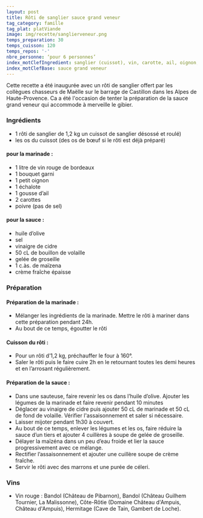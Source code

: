 ```yaml
---
layout: post
title: Rôti de sanglier sauce grand veneur
tag_category: famille
tag_plat: platViande
image: img/recette/sanglierveneur.png
temps_preparation: 30
temps_cuisson: 120
temps_repos: '-'
nbre_personne: ‘pour 6 personnes’
index_motClefIngredient: sanglier (cuissot), vin, carotte, ail, oignon, sauce grand veneur
index_motClefBase: sauce grand veneur
---
```

Cette recette a été inaugurée avec un rôti de sanglier offert par les collègues chasseurs de Maëlle sur le barrage de Castillon dans les Alpes de Haute-Provence. Ca a été l'occasion de tenter la préparation de la sauce grand veneur qui accommode à merveille le gibier.

### Ingrédients
* 1 rôti de sanglier de 1,2 kg un cuissot de sanglier désossé et roulé)
* les os du cuissot (des os de bœuf si le rôti est déjà préparé)

#### pour la marinade :
* 1 litre de vin rouge de bordeaux
* 1 bouquet garni
* 1 petit oignon
* 1 échalote
* 1 gousse d’ail
* 2 carottes
* poivre (pas de sel)

#### pour la sauce :
* huile d’olive
* sel
* vinaigre de cidre
* 50  cL de bouillon de volaille
* gelée de groseille
* 1 c.às. de maïzena
* crème fraîche épaisse

### Préparation
#### Préparation de la marinade :
* Mélanger les ingrédients de la marinade. Mettre le rôti à mariner dans cette préparation pendant 24h.
* Au bout de ce temps, égoutter le rôti

#### Cuisson du rôti :
* Pour un rôti d’1,2 kg, préchauffer le four à 160°.
* Saler le rôti puis le faire cuire 2h en le retournant toutes les demi heures et en l’arrosant régulièrement.

#### Préparation de la sauce :
* Dans une sauteuse, faire revenir les os dans l’huile d’olive. Ajouter les légumes de la marinade et faire revenir pendant 10 minutes
* Déglacer au vinaigre de cidre puis ajouter 50 cL de marinade et 50 cL de fond de volaille. Vérifier l'assaisonnement et saler si nécessaire.
* Laisser mijoter pendant 1h30 à couvert.
* Au bout de ce temps, enlever les légumes et les os, faire réduire la sauce d’un tiers et ajouter 4 cuillères à soupe de gelée de groseille.
* Délayer la maïzéna dans un peu d’eau froide et lier la sauce progressivement avec ce mélange.
* Rectifier l’assaisonnement et ajouter une cuillère soupe de crème fraîche.
* Servir le rôti avec des marrons et une purée de céleri.

### Vins
* Vin rouge : Bandol (Château de Pibarnon), Bandol (Château Guilhem Tournier, La Malissonne), Côte-Rôtie (Domaine Château d'Ampuis, Château d'Ampuis), Hermitage (Cave de Tain, Gambert de Loche).
